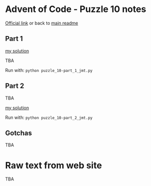 # Advent of Code - Puzzle 10 notes

[Official link](https://adventofcode.com/2022/day/10) or back to [main readme](../readme.md)

## Part 1

[my solution](puzzle_10-part_1_jmt.py)

TBA

Run with:
```python puzzle_10-part_1_jmt.py```

## Part 2

TBA

[my solution](puzzle_10-part_2_jmt.py)

Run with:
```python puzzle_10-part_2_jmt.py```

## Gotchas

TBA

# Raw text from web site

TBA
